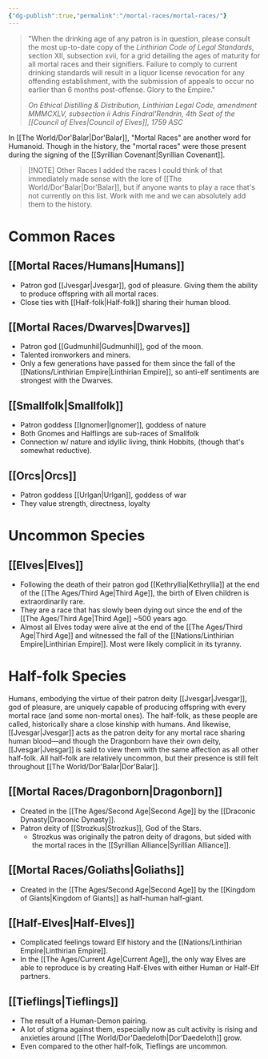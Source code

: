 ```yaml
---
{"dg-publish":true,"permalink":"/mortal-races/mortal-races/"}
---
```


> "When the drinking age of any patron is in question, please consult the most up-to-date copy of the *Linthirian Code of Legal Standards*, section XII, subsection xvii, for a grid detailing the ages of maturity for all mortal races and their signifiers. Failure to comply to current drinking standards will result in a liquor license revocation for any offending establishment, with the submission of appeals to occur no earlier than 6 months post-offense. Glory to the Empire."
> 
> *On Ethical Distilling & Distribution, Linthirian Legal Code, amendment MMMCXLV, subsection ii*
> *Adris Findral'Rendrin, 4th Seat of the [[Council of Elves\|Council of Elves]], 1759 ASC*

In [[The World/Dor'Balar\|Dor'Balar]], "Mortal Races" are another word for Humanoid. Though in the history, the "mortal races" were those present during the signing of the [[Syrillian Covenant\|Syrillian Covenant]]. 

> [!NOTE] Other Races
> I added the races I could think of that immediately made sense with the lore of [[The World/Dor'Balar\|Dor'Balar]], but if anyone wants to play a race that's not currently on this list. Work with me and we can absolutely add them to the history. 

# Common Races

## [[Mortal Races/Humans\|Humans]]

- Patron god [[Jvesgar\|Jvesgar]], god of pleasure. Giving them the ability to produce offspring with all mortal races.
- Close ties with [[Half-folk\|Half-folk]] sharing their human blood.
## [[Mortal Races/Dwarves\|Dwarves]]

- Patron god [[Gudmunhil\|Gudmunhil]], god of the moon.
- Talented ironworkers and miners.
- Only a few generations have passed for them since the fall of the [[Nations/Linthirian Empire\|Linthirian Empire]], so anti-elf sentiments are strongest with the Dwarves.
## [[Smallfolk\|Smallfolk]]

- Patron goddess [[Ignomer\|Ignomer]], goddess of nature
- Both Gnomes and Halflings are sub-races of Smallfolk
- Connection w/ nature and idyllic living, think Hobbits, (though that's somewhat reductive).
## [[Orcs\|Orcs]]

- Patron goddess [[Urlgan\|Urlgan]], goddess of war
- They value strength, directness, loyalty

# Uncommon Species

## [[Elves\|Elves]]

- Following the death of their patron god [[Kethryllia\|Kethryllia]] at the end of the [[The Ages/Third Age\|Third Age]], the birth of Elven children is extraordinarily rare.
- They are a race that has slowly been dying out since the end of the [[The Ages/Third Age\|Third Age]] ~500 years ago.
- Almost all Elves today were alive at the end of the [[The Ages/Third Age\|Third Age]] and witnessed the fall of the [[Nations/Linthirian Empire\|Linthirian Empire]]. Most were likely complicit in its tyranny. 

# Half-folk Species

Humans, embodying the virtue of their patron deity [[Jvesgar\|Jvesgar]], god of pleasure, are uniquely capable of producing offspring with every mortal race (and some non-mortal ones). The half-folk, as these people are called, historically share a close kinship with humans. And likewise, [[Jvesgar\|Jvesgar]] acts as the patron deity for any mortal race sharing human blood—and though the Dragonborn have their own deity, [[Jvesgar\|Jvesgar]] is said to view them with the same affection as all other half-folk. All half-folk are relatively uncommon, but their presence is still felt throughout [[The World/Dor'Balar\|Dor'Balar]].
## [[Mortal Races/Dragonborn\|Dragonborn]]

- Created in the [[The Ages/Second Age\|Second Age]] by the [[Draconic Dynasty\|Draconic Dynasty]].
- Patron deity of [[Strozkus\|Strozkus]], God of the Stars.
	- Strozkus was originally the patron deity of dragons, but sided with the mortal races in the [[Syrillian Alliance\|Syrillian Alliance]].
## [[Mortal Races/Goliaths\|Goliaths]]

- Created in the [[The Ages/Second Age\|Second Age]] by the [[Kingdom of Giants\|Kingdom of Giants]] as half-human half-giant.
## [[Half-Elves\|Half-Elves]]

- Complicated feelings toward Elf history and the [[Nations/Linthirian Empire\|Linthirian Empire]].
- In the [[The Ages/Current Age\|Current Age]], the only way Elves are able to reproduce is by creating Half-Elves with either Human or Half-Elf partners.
## [[Tieflings\|Tieflings]]

- The result of a Human-Demon pairing.
- A lot of stigma against them, especially now as cult activity is rising and anxieties around [[The World/Dor'Daedeloth\|Dor'Daedeloth]] grow.
- Even compared to the other half-folk, Tieflings are uncommon. 